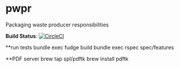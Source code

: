 # pwpr
Packaging waste producer responsibilities

**Build Status**: [![CircleCI ](https://circleci.com/gh/Vivoxa/pwpr/tree/master.svg?style=svg&circle-token=007e31cef5a1a46be79eb0d3aaaf18f138463198)](https://circleci.com/gh/Vivoxa/pwpr/tree/master)

**run tests
  bundle exec fudge build
  bundle exec rspec spec/features

**PDF server
brew tap spl/pdftk
brew install pdftk
